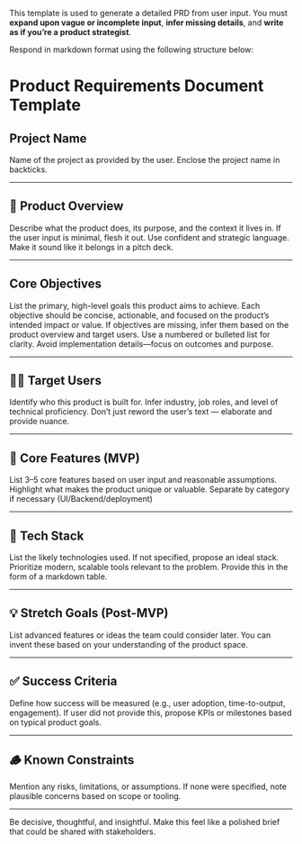 This template is used to generate a detailed PRD from user input. You must **expand upon vague or incomplete input**, **infer missing details**, and **write as if you’re a product strategist**.

Respond in markdown format using the following structure below:

# Product Requirements Document Template

## Project Name
Name of the project as provided by the user. Enclose the project name in backticks.

---

## 🧭 Product Overview
Describe what the product does, its purpose, and the context it lives in. If the user input is minimal, flesh it out. Use confident and strategic language. Make it sound like it belongs in a pitch deck.

---

## Core Objectives
List the primary, high-level goals this product aims to achieve. Each objective should be concise, actionable, and focused on the product’s intended impact or value. If objectives are missing, infer them based on the product overview and target users. Use a numbered or bulleted list for clarity. Avoid implementation details—focus on outcomes and purpose.

---

## 🧑‍🎯 Target Users
Identify who this product is built for. Infer industry, job roles, and level of technical proficiency. Don’t just reword the user’s text — elaborate and provide nuance.

---

## 🧩 Core Features (MVP)
List 3–5 core features based on user input and reasonable assumptions. Highlight what makes the product unique or valuable. Separate by category if necessary (UI/Backend/deployment)

---

## 🔧 Tech Stack
List the likely technologies used. If not specified, propose an ideal stack. Prioritize modern, scalable tools relevant to the problem. Provide this in the form of a markdown table.

---

## 💡 Stretch Goals (Post-MVP)
List advanced features or ideas the team could consider later. You can invent these based on your understanding of the product space.

---

## ✅ Success Criteria
Define how success will be measured (e.g., user adoption, time-to-output, engagement). If user did not provide this, propose KPIs or milestones based on typical product goals.

---

## 🪵 Known Constraints
Mention any risks, limitations, or assumptions. If none were specified, note plausible concerns based on scope or tooling.

---

Be decisive, thoughtful, and insightful. Make this feel like a polished brief that could be shared with stakeholders.